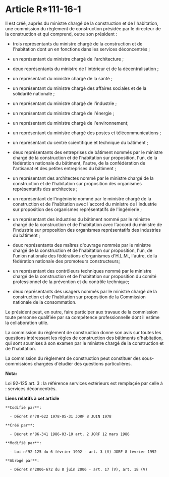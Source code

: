 # Article R*111-16-1

Il est créé, auprès du ministre chargé de la construction et de l'habitation, une commission du règlement de construction
présidée par le directeur de la construction et qui comprend, outre son président : 

- trois représentants du ministre chargé de la construction et de l'habitation dont un en fonctions dans les services
déconcentrés ; 

- un représentant du ministre chargé de l'architecture ; 

- deux représentants du ministre de l'intérieur et de la décentralisation ; 

- un représentant du ministre chargé de la santé ; 

- un représentant du ministre chargé des affaires sociales et de la solidarité nationale ; 

- un représentant du ministre chargé de l'industrie ; 

- un représentant du ministre chargé de l'énergie ; 

- un représentant du ministre chargé de l'environnement; 

- un représentant du ministre chargé des postes et télécommunications ;

- un représentant du centre scientifique et technique du bâtiment ; 

- deux représentants des entreprises de bâtiment nommés par le ministre chargé de la construction et de l'habitation sur
proposition, l'un, de la fédération nationale du bâtiment, l'autre, de la confédération de l'artisanat et des petites
entreprises du bâtiment ; 

- un représentant des architectes nommé par le ministre chargé de la construction et de l'habitation sur proposition des
organismes représentatifs des architectes ; 

- un représentant de l'ingénierie nommé par le ministre chargé de la construction et de l'habitation avec l'accord du
ministre de l'industrie sur proposition des organismes représentatifs de l'ingénierie ; 

- un représentant des industries du bâtiment nommé par le ministre chargé de la construction et de l'habitation avec l'accord
du ministre de l'industrie sur proposition des organismes représentatifs des industries du bâtiment ; 

- deux représentants des maîtres d'ouvrage nommés par le ministre chargé de la construction et de l'habitation sur
proposition, l'un, de l'union nationale des fédérations d'organismes d'H.L.M., l'autre, de la fédération nationale des
promoteurs constructeurs; 

- un représentant des contrôleurs techniques nommé par le ministre chargé de la construction et de l'habitation sur
proposition du comité professionnel de la prévention et du contrôle technique;

- deux représentants des usagers nommés par le ministre chargé de la construction et de l'habitation sur proposition de la
Commission nationale de la consommation.

Le président peut, en outre, faire participer aux travaux de la commission toute personne qualifiée par sa compétence
professionnelle dont il estime la collaboration utile. 

La commission du règlement de construction donne son avis sur toutes les questions intéressant les règles de construction des
bâtiments d'habitation, qui sont soumises à son examen par le ministre chargé de la construction et de l'habitation.

La commission du règlement de construction peut constituer des sous-commissions chargées d'étudier des questions
particulières.

**Nota:**

Loi 92-125 art. 3 : la référence services extérieurs est remplaçée par celle à : services déconcentrés.

**Liens relatifs à cet article**

	**Codifié par**:

	  - Décret n°78-622 1978-05-31 JORF 8 JUIN 1978

	**Créé par**:

	  - Décret n°86-341 1986-03-10 art. 2 JORF 12 mars 1986

	**Modifié par**:

	  - Loi n°92-125 du 6 février 1992 - art. 3 (V) JORF 8 février 1992

	**Abrogé par**:

	  - Décret n°2006-672 du 8 juin 2006 - art. 17 (V), art. 18 (V)
